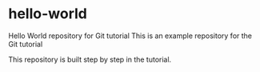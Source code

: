 # hello-world
Hello World repository for Git tutorial
This is an example repository for the Git tutorial

This repository is built step by step in the tutorial.

